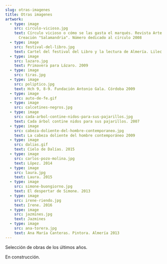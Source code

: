 ```yaml
---
slug: otras-imagenes
title: Otras imagenes
artwork:
  - type: image
    src: circulo-vicioso.jpg
    text: Círculo vicioso o cómo se las gasta el marqués. Revista Arte y
      Creación "Salamandria". Número dedicado al círculo 2008
  - type: image
    src: festival-del-libro.jpg
    text: Cartel del festival del Libro y la lectura de Almería. Lilec 2007
  - type: image
    src: lazaro.jpg
    text: Primavera para Lázaro. 2009
  - type: image
    src: tiras.jpg
  - type: image
    src: poliptico.jpg
    text: Hch 9, 8-9. Fundación Antonio Gala. Córdoba 2009
  - type: image
    src: auto-de-fe.gif
  - type: image
    src: calcetines-negros.jpg
  - type: image
    src: cada-arbol-contine-nidos-para-sus-pajarillos.jpg
    text: Cada árbol contine nidos para sus pajarillos. 2007
  - type: image
    src: cabeza-doliente-del-hombre-contemporaneo.jpg
    text: La cabeza doliente del hombre contemporáneo 2009
  - type: image
    src: dalias.gif
    text: Cielo de Dalías. 2015
  - type: image
    src: carlos-pozo-molina.jpg
    text: Löpez. 2014
  - type: image
    src: laura.jpg
    text: Laura. 2015
  - type: image
    src: simone-buongiorno.jpg
    text: El despertar de Simone. 2013
  - type: image
    src: irene-riendo.jpg
    text: Irene. 2016
  - type: image
    src: jazmines.jpg
    text: Jazmines
  - type: image
    src: ana-torera.jpg
    text: Ana María Canteras. Pintora. Almería 2013
---
```


Selección de obras de los últimos años.

En construcción.
